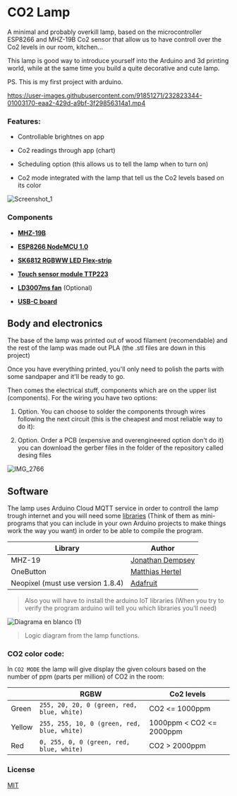 # CO2 Lamp

  

A minimal and probably overkill lamp, based on the microcontroller ESP8266 and MHZ-19B Co2 sensor that allow us to have controll over the Co2 levels in our room, kitchen...

This lamp is good way to introduce yourself into the Arduino and 3d printing world, while at the same time you build a quite decorative and cute lamp.

PS. This is my first project with arduino.

https://user-images.githubusercontent.com/91851271/232823344-01003170-eaa2-429d-a9bf-3f29856314a1.mp4

  

### Features:

* Controllable brightnes on app

* Co2 readings through app (chart)
* Scheduling option (this allows us to tell the lamp when to turn on)

* Co2 mode integrated with the lamp that tell us the  Co2 levels based on its color


![Screenshot_1](https://github.com/martincangaa/co2-lamp/assets/91851271/df559e85-4e83-4b6f-9b0d-1eab1309f15d)

  

### Components

  

-  **[MHZ-19B](https://es.aliexpress.com/item/4000212024923.html?channel=twinner)**

-  **[ESP8266 NodeMCU 1.0](https://es.aliexpress.com/item/1005005704719013.html?channel=twinner)**

-  **[SK6812 RGBWW LED Flex-strip](https://es.aliexpress.com/item/1005006044418344.html?channel=twinner)**

-  **[Touch sensor module TTP223](https://es.aliexpress.com/item/4000540638639.html?channel=twinner)**

-  **[LD3007ms fan](https://es.aliexpress.com/item/4001026649515.html?channel=twinner)** (Optional)
- **[USB-C board](https://es.aliexpress.com/item/1005006047462864.html?channel=twinner)**

  
  

## Body and electronics 

The base of the lamp was printed out of wood filament (recomendable) and the rest of the lamp was made out PLA (the .stl files are down in this project)

Once you have everything printed, you'll only need to polish the parts with some sandpaper and it'll be ready to go.

Then comes the electrical stuff, components which are on the upper list (components). For the wiring you have two options:

1. Option. You can choose to solder the components through wires following the next circuit (this is the cheapest and most reliable way to do it):

  2. Option. Order a PCB (expensive and overengineered option don't do it) you can download the gerber files in the folder of the repository called desing files

  

![IMG_2766](https://user-images.githubusercontent.com/91851271/232711891-a06405e1-0338-41cf-b4b2-486d14af7c11.jpg)

  

## Software

The lamp uses Arduino Cloud MQTT service in order to controll the lamp trough internet and you will need some [libraries](https://www.arduino.cc/reference/en/libraries/) (Think of them as mini-programs that you can include in your own Arduino projects to make things work the way you want) in order to be able to compile the program.

|Library|Author  |
|--|--|
|MHZ-19 | [Jonathan Dempsey](https://github.com/WifWaf/MH-Z19)
OneButton | [Matthias Hertel](https://github.com/mathertel/OneButton)
Neopixel (must use version 1.8.4)| [Adafruit](https://github.com/WifWaf/MH-Z19)
> Also you will have to install the arduino IoT libraries (When you try to verify the program arduino will tell you which libraries you'll need)

![Diagrama en blanco (1)](https://github.com/martincangaa/co2-lamp/assets/91851271/3b7d7375-1c23-4fbb-b2a5-3bc5623cb8a6)



  > Logic diagram from the lamp functions.

### CO2 color code:

In  `CO2 MODE` the lamp will give display the given colours based on the number of ppm (parts per million) of CO2 in the room:



|             |RGBW                          |Co2 levels                      |
|-------------|-------------------------------------------|-------------------|
|Green        |`255, 20, 20, 0 (green, red, blue, white)`|CO2 <= 1000ppm|
|Yellow       |`255, 255, 10, 0 (green, red, blue, white)`|1000ppm < CO2 <= 2000ppm|
|Red          |`0, 255, 0, 0 (green, red, blue, white)`|CO2 > 2000ppm         |

  
  



### License
[MIT](https://choosealicense.com/licenses/mit/)
